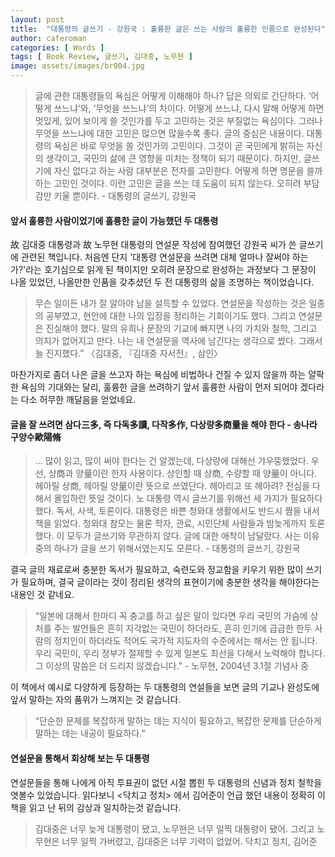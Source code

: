 ```yaml
---
layout: post
title:  "대통령의 글쓰기 - 강원국 : 훌륭한 글은 쓰는 사람의 훌륭한 인품으로 완성된다"
author: caferoman
categories: [ Words ]
tags: [ Book Review, 글쓰기, 김대중, 노무현 ]
image: assets/images/br004.jpg
---
```


> 글에 관한 대통령들의 욕심은 어떻게 이해해야 하나? 답은 의외로 간단하다. ‘어떻게 쓰느냐’와, ‘무엇을 쓰느냐’의 차이다. 어떻게 쓰느냐, 다시 말해 어떻게 하면 멋있게, 있어 보이게 쓸 것인가를 두고 고민하는 것은 부질없는 욕심이다. 그러나 무엇을 쓰느냐에 대한 고민은 많으면 많을수록 좋다. 글의 중심은 내용이다. 대통령의 욕심은 바로 무엇을 쓸 것인가의 고민이다. 그것이 곧 국민에게 밝히는 자신의 생각이고, 국민의 삶에 큰 영향을 미치는 정책이 되기 때문이다. 하지만, 글쓰기에 자신 없다고 하는 사람 대부분은 전자를 고민한다. 어떻게 하면 명문을 쓸까 하는 고민인 것이다. 이런 고민은 글을 쓰는 데 도움이 되지 않는다. 오히려 부담감만 키울 뿐이다. - 대통령의 글쓰기, 강원국

#### 앞서 훌륭한 사람이었기에 훌륭한 글이 가능했던 두 대통령

故 김대중 대통령과 故 노무현 대통령의 연설문 작성에 참여했던 강원국 씨가 쓴 글쓰기에 관련된 책입니다.
처음엔 단지 '대통령 연설문을 쓰려면 대체 얼마나 잘써야 하는가?'라는 호기심으로 읽게 된 책이지만 오히려 문장으로 완성하는 과정보다 그 문장이 나올 있었던, 나올만한 인품을 갖추셨던 두 전 대통령의 삶을 조명하는 책이었습니다.

> 무슨 일이든 내가 잘 알아야 남을 설득할 수 있었다. 연설문을 작성하는 것은 일종의 공부였고, 현안에 대한 나의 입장을 정리하는 기회이기도 했다. 그리고 연설문은 진실해야 했다. 말의 유희나 문장의 기교에 빠지면 나의 가치와 철학, 그리고 의지가 없어지고 만다. 나는 내 연설문을 역사에 남긴다는 생각으로 썼다. 그래서 늘 진지했다.” 〈김대중, 『김대중 자서전』, 삼인〉

마찬가지로 좀더 나은 글을 쓰고자 하는 욕심에 비법하나 건질 수 있지 않을까 하는 얄팍한 욕심의 기대와는 달리,
훌륭한 글을 쓰려하기 앞서 훌륭한 사람이 먼저 되어야 겠다라는 다소 허무한 깨달음을 얻었네요.

#### 글을 잘 쓰려면 삼다三多, 즉 다독多讀, 다작多作, 다상량多商量을 해야 한다 - 송나라 구양수歐陽脩

> ... 많이 읽고, 많이 써야 한다는 건 알겠는데, 다상량에 대해선 갸우뚱했었다. 우선, 상商과 양量이란 한자 사용이다. 상인할 때 상商, 수량할 때 양量이 아니다. 헤아릴 상商, 헤아릴 양量이란 뜻으로 쓰였단다. 헤아리고 또 헤아려? 전심을 다해서 몰입하란 뜻일 것이다. 노 대통령 역시 글쓰기를 위해선 세 가지가 필요하다 했다. 독서, 사색, 토론이다. 대통령은 바쁜 청와대 생활에서도 반드시 짬을 내서 책을 읽었다. 청와대 참모는 물론 학자, 관료, 시민단체 사람들과 밤늦게까지 토론했다. 이 모두가 글쓰기와 무관하지 않다. 글에 대한 애착이 남달랐다. 사는 이유 중의 하나가 글을 쓰기 위해서였는지도 모른다. - 대통령의 글쓰기, 강원국

결국 글의 재료로써 충분한 독서가 필요하고, 숙련도와 정교함을 키우기 위한 많이 쓰기가 필요하며, 결국 글이라는 것이 정리된 생각의 표현이기에 충분한 생각을 해야한다는 내용인 것 같네요. 

> “일본에 대해서 한마디 꼭 충고를 하고 싶은 말이 있다면 우리 국민의 가슴에 상처를 주는 발언들은 흔히 지각없는 국민이 하더라도, 흔히 인기에 급급한 한두 사람의 정치인이 하더라도 적어도 국가적 지도자의 수준에서는 해서는 안 됩니다. 우리 국민이, 우리 정부가 절제할 수 있게 일본도 최선을 다해서 노력해야 합니다. 그 이상의 말씀은 더 드리지 않겠습니다.” - 노무현, 2004년 3.1절 기념사 중

이 책에서 예시로 다양하게 등장하는 두 대통령의 연설들을 보면 글의 기교나 완성도에 앞서 말하는 자의 품위가 느껴지는 것 같습니다.

> “단순한 문제를 복잡하게 말하는 데는 지식이 필요하고, 복잡한 문제를 단순하게 말하는 데는 내공이 필요하다.”



#### 연설문을 통해서 회상해 보는 두 대통령

연설문들을 통해 나에게 아직 투표권이 없던 시절 뽑힌 두 대통령의 신념과 정치 철학을 엿볼수 있었습니다.
읽다보니 <닥치고 정치> 에서 김어준이 언급 했던 내용이 정확히 이 책을 읽고 난 뒤의 감상과 일치하는것 같습니다.

> 김대중은 너무 늦게 대통령이 됐고, 노무현은 너무 일찍 대통령이 됐어.
> 그리고 노무현은 너무 일찍 가버렸고, 김대중은 너무 기력이 없었어. 닥치고 정치, 김어준